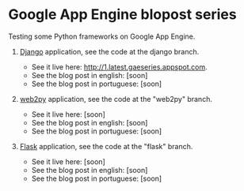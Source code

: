 # Google App Engine blopost series

Testing some Python frameworks on Google App Engine.

 1. [Django](http://www.djangoproject.com "Django") application, see the code at the django branch.
    - See it live here: <http://1.latest.gaeseries.appspot.com>.
    - See the blog post in english: [soon]
    - See the blog post in portuguese: [soon]

 2. [web2py](http://www.web2py.com "web2py") application, see the code at the "web2py" branch.
    - See it live here: [soon]
    - See the blog post in english: [soon]
    - See the blog post in portuguese: [soon]

 3. [Flask](http://flask.pocoo.org "Flask") application, see the code at the "flask" branch.
    - See it live here: [soon]
    - See the blog post in english: [soon]
    - See the blog post in portuguese: [soon]

